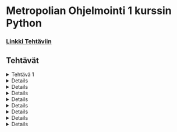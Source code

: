 # Metropolian Ohjelmointi 1 kurssin Python
### [Linkki Tehtäviin](<https://github.com/vesavvo/Python_Ohjelmistoteema/tree/main>)
## Tehtävät
<details>
<summary> Tehtävä 1</summary>
<br>
<p><a href = "Tehtävä 1/Tehtävä_1_1.py">Tehtävä 1.1 </p>
</details>

<details>
<summary> Tehtävä 2</summary>
<br>
<p>
<a href = "Tehtävä 2/Tehtävä_2_1.py">Tehtävä 2.1 <br>
<a href = "Tehtävä 2/Tehtävä_2_2.py">Tehtävä 2.2 <br>
<a href = "Tehtävä 2/Tehtävä_2_3.py">Tehtävä 2.3 <br>
<a href = "Tehtävä 2/Tehtävä_2_4.py">Tehtävä 2.4 <br>
<a href = "Tehtävä 2/Tehtävä_2_5.py">Tehtävä 2.5 <br>
<a href = "Tehtävä 2/Tehtävä_2_6.py">Tehtävä 2.6 
</p>
</details>

<details>
<summary> Tehtävä 3</summary>
<br>
<p>
<a href = "Tehtävä 3/Tehtävä_3_1.py"> Tehtävä 3.1 <br>
<a href = "Tehtävä 3/Tehtävä_3_2.py"> Tehtävä 3.2 <br>
<a href = "Tehtävä 3/Tehtävä_3_3.py"> Tehtävä 3.3 <br>
<a href = "Tehtävä 3/Tehtävä_3_4.py"> Tehtävä 3.4 
</p>
</details>

<details>
<summary> Tehtävä 4</summary>
<br>
<p>
<a href = "Tehtävä 4/Tehtävä_4_1.py"> Tehtävä 4.1 <br>
<a href = "Tehtävä 4/Tehtävä_4_2.py"> Tehtävä 4.2 <br>
<a href = "Tehtävä 4/Tehtävä_4_3.py"> Tehtävä 4.3 <br>
<a href = "Tehtävä 4/Tehtävä_4_3V2.py"> Tehtävä 4.3 V2 <br>
<a href = "Tehtävä 4/Tehtävä_4_4.py"> Tehtävä 4.4 <br>
<a href = "Tehtävä 4/Tehtävä_4_5.py"> Tehtävä 4.5 <br>
<a href = "Tehtävä 4/Tehtävä_4_6.py"> Tehtävä 4.6
</p>
</details>

<details>
<summary> Tehtävä 5</summary>
<br>
<p>
<a href = "Tehtävä 5/Tehtävä_5_1.py"> Tehtävä 5.1 <br>
<a href = "Tehtävä 5/Tehtävä_5_2.py"> Tehtävä 5.2 <br>
<a href = "Tehtävä 5/Tehtävä_5_3.py"> Tehtävä 5.3 <br>
<a href = "Tehtävä 5/Tehtävä_5_4.py"> Tehtävä 5.4 
</p>
</details>

<details>
<summary> Tehtävä 6</summary>
<br>
<p>
<a href = "Tehtävä 6/Tehtävä_6_1.py"> Tehtävä 6.1 <br>
<a href = "Tehtävä 6/Tehtävä_6_2.py"> Tehtävä 6.2 <br>
<a href = "Tehtävä 6/Tehtävä_6_3.py"> Tehtävä 6.3 <br>
<a href = "Tehtävä 6/Tehtävä_6_4.py"> Tehtävä 6.4 <br>
<a href = "Tehtävä 6/Tehtävä_6_5.py"> Tehtävä 6.5 <br>
<a href = "Tehtävä 6/Tehtävä_6_6.py"> Tehtävä 6.6 
</p>
</details>

<details>
<summary> Tehtävä 7</summary>
<br>
<p>
<a href = "Tehtävä 7/Tehtävä_7_1.py"> Tehtävä 7.1 <br>
<a href = "Tehtävä 7/Tehtävä_7_2.py"> Tehtävä 7.2 <br>
<a href = "Tehtävä 7/Tehtävä_7_3.py"> Tehtävä 7.3
</p>
</details>

<details>
<summary> Tehtävä 8</summary>
<br>
<p>
<a href = "Tehtävä 8/Tehtävä_8_1.py"> Tehtävä 8.1 <br>
<a href = "Tehtävä 8/Tehtävä_8_2.py"> Tehtävä 8.2 <br>
<a href = "Tehtävä 8/Tehtävä_8_3.py"> Tehtävä 8.3 
</p>
</details>

<details>
<summary> Tehtävä 9</summary>
<br>
<p>
<a href = "Tehtävä 9/Tehtävä_9_1.py"> Tehtävä 9.1 <br>
<a href = "Tehtävä 9/Tehtävä_9_2.py"> Tehtävä 9.2 <br>
<a href = "Tehtävä 9/Tehtävä_9_3.py"> Tehtävä 9.3 <br>
<a href = "Tehtävä 9/Tehtävä_9_4.py"> Tehtävä 9.4
</p>
</details>